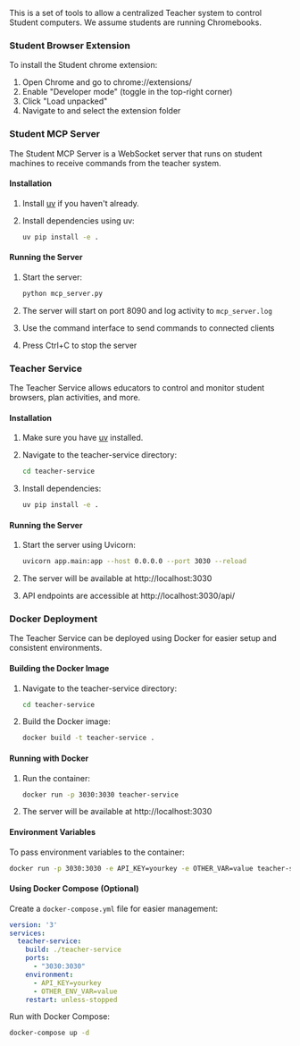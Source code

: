 This is a set of tools to allow a centralized Teacher system to control Student computers. We assume students are running Chromebooks.

### Student Browser Extension

To install the Student chrome extension:

1. Open Chrome and go to chrome://extensions/
2. Enable "Developer mode" (toggle in the top-right corner)
3. Click "Load unpacked"
4. Navigate to and select the extension folder



### Student MCP Server

The Student MCP Server is a WebSocket server that runs on student machines to receive commands from the teacher system.

#### Installation

1. Install [uv](https://github.com/astral-sh/uv) if you haven't already.

2. Install dependencies using uv:
   ```bash
   uv pip install -e .
   ```

#### Running the Server

1. Start the server:
   ```bash
   python mcp_server.py
   ```

2. The server will start on port 8090 and log activity to `mcp_server.log`
3. Use the command interface to send commands to connected clients
4. Press Ctrl+C to stop the server

### Teacher Service

The Teacher Service allows educators to control and monitor student browsers, plan activities, and more.

#### Installation

1. Make sure you have [uv](https://github.com/astral-sh/uv) installed.

2. Navigate to the teacher-service directory:
   ```bash
   cd teacher-service
   ```

3. Install dependencies:
   ```bash
   uv pip install -e .
   ```

#### Running the Server

1. Start the server using Uvicorn:
   ```bash
   uvicorn app.main:app --host 0.0.0.0 --port 3030 --reload
   ```

2. The server will be available at http://localhost:3030
3. API endpoints are accessible at http://localhost:3030/api/

### Docker Deployment

The Teacher Service can be deployed using Docker for easier setup and consistent environments.

#### Building the Docker Image

1. Navigate to the teacher-service directory:
   ```bash
   cd teacher-service
   ```

2. Build the Docker image:
   ```bash
   docker build -t teacher-service .
   ```

#### Running with Docker

1. Run the container:
   ```bash
   docker run -p 3030:3030 teacher-service
   ```

2. The server will be available at http://localhost:3030

#### Environment Variables

To pass environment variables to the container:
```bash
docker run -p 3030:3030 -e API_KEY=yourkey -e OTHER_VAR=value teacher-service
```

#### Using Docker Compose (Optional)

Create a `docker-compose.yml` file for easier management:
```yaml
version: '3'
services:
  teacher-service:
    build: ./teacher-service
    ports:
      - "3030:3030"
    environment:
      - API_KEY=yourkey
      - OTHER_ENV_VAR=value
    restart: unless-stopped
```

Run with Docker Compose:
```bash
docker-compose up -d
```

